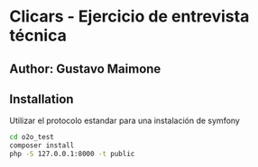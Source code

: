 # Clicars - Ejercicio de entrevista técnica
## Author: Gustavo Maimone

## Installation

Utilizar el protocolo estandar para una instalación de symfony


```sh
cd o2o_test
composer install
php -S 127.0.0.1:8000 -t public
```

